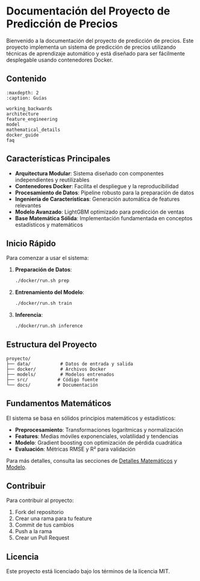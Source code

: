 # Documentación del Proyecto de Predicción de Precios

Bienvenido a la documentación del proyecto de predicción de precios. Este proyecto implementa un sistema de predicción de precios utilizando técnicas de aprendizaje automático y está diseñado para ser fácilmente desplegable usando contenedores Docker.

## Contenido

```{toctree}
:maxdepth: 2
:caption: Guías

working_backwards
architecture
feature_engineering
model
mathematical_details
docker_guide
faq
```

## Características Principales

- **Arquitectura Modular**: Sistema diseñado con componentes independientes y reutilizables
- **Contenedores Docker**: Facilita el despliegue y la reproducibilidad
- **Procesamiento de Datos**: Pipeline robusto para la preparación de datos
- **Ingeniería de Características**: Generación automática de features relevantes
- **Modelo Avanzado**: LightGBM optimizado para predicción de ventas
- **Base Matemática Sólida**: Implementación fundamentada en conceptos estadísticos y matemáticos

## Inicio Rápido

Para comenzar a usar el sistema:

1. **Preparación de Datos**:
   ```bash
   ./docker/run.sh prep
   ```

2. **Entrenamiento del Modelo**:
   ```bash
   ./docker/run.sh train
   ```

3. **Inferencia**:
   ```bash
   ./docker/run.sh inference
   ```

## Estructura del Proyecto

```
proyecto/
├── data/           # Datos de entrada y salida
├── docker/         # Archivos Docker
├── models/         # Modelos entrenados
├── src/           # Código fuente
└── docs/          # Documentación
```

## Fundamentos Matemáticos

El sistema se basa en sólidos principios matemáticos y estadísticos:

- **Preprocesamiento**: Transformaciones logarítmicas y normalización
- **Features**: Medias móviles exponenciales, volatilidad y tendencias
- **Modelo**: Gradient boosting con optimización de pérdida cuadrática
- **Evaluación**: Métricas RMSE y R² para validación

Para más detalles, consulta las secciones de [Detalles Matemáticos](mathematical_details.md) y [Modelo](model.md).

## Contribuir

Para contribuir al proyecto:

1. Fork del repositorio
2. Crear una rama para tu feature
3. Commit de tus cambios
4. Push a la rama
5. Crear un Pull Request

## Licencia

Este proyecto está licenciado bajo los términos de la licencia MIT. 